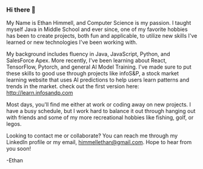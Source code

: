 ### Hi there 👋

My Name is Ethan Himmell, and Computer Science is my passion. I taught myself Java in Middle School and ever since, one of my favorite hobbies has been to create projects, both fun and applicable, to utilize new skills I've learned or new technologies I've been working with.

My background includes fluency in Java, JavaScript, Python, and SalesForce Apex. More recently, I've been learning about React, TensorFlow, Pytorch, and general AI Model Training. I've made sure to put these skills to good use through projects like infoS&P, a stock market learning website that uses AI predictions to help users learn patterns and trends in the market.  check out the first version here: http://learn.infosandp.com

Most days, you'll find me either at work or coding away on new projects. I have a busy schedule, but I work hard to balance it out through hanging out with friends and some of my more recreational hobbies like fishing, golf, or legos.

Looking to contact me or collaborate? You can reach me through my LinkedIn profile or my email, himmellethan@gmail.com. Hope to hear from you soon!

-Ethan
<!--
**Ehimmell/Ehimmell** is a ✨ _special_ ✨ repository because its `README.md` (this file) appears on your GitHub profile.

Here are some ideas to get you started:
- 🔭 I’m currently working on ...
- 🌱 I’m currently learning ...
- 👯 I’m looking to collaborate on ...
- 🤔 I’m looking for help with ...
- 💬 Ask me about ...
- 📫 How to reach me: ...
- 😄 Pronouns: ...
- ⚡ Fun fact: ...
-->
